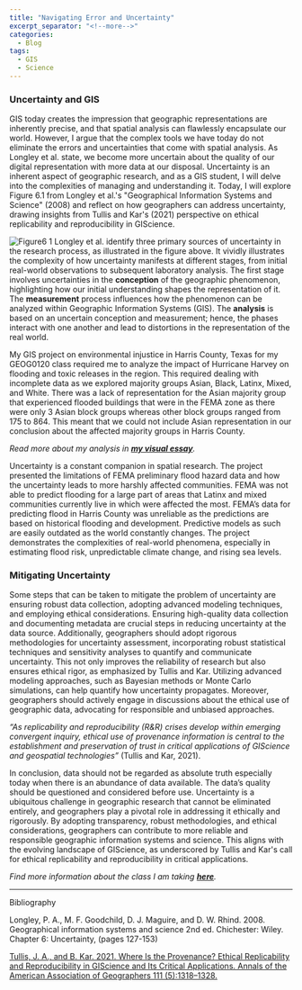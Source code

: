 ```yaml
---
title: "Navigating Error and Uncertainty"
excerpt_separator: "<!--more-->"
categories:
  - Blog
tags:
  - GIS
  - Science
---
```

### Uncertainty and GIS

GIS today creates the impression that geographic representations are inherently precise, and that spatial analysis can flawlessly encapsulate our world. However, I argue that the complex tools we have today do not eliminate the errors and uncertainties that come with spatial analysis. As Longley et al. state, we become more uncertain about the quality of our digital representation with more data at our disposal. Uncertainty is an inherent aspect of geographic research, and as a GIS student, I will delve into the complexities of managing and understanding it. Today, I will explore Figure 6.1 from Longley et al.'s "Geographical Information Systems and Science" (2008) and reflect on how geographers can address uncertainty, drawing insights from Tullis and Kar's (2021) perspective on ethical replicability and reproducibility in GIScience.
 
![Figure6 1](https://github.com/katieheo/katieheo.github.io/assets/144823095/66d97913-df4c-4e19-ab77-a94890687e33)
Longley et al. identify three primary sources of uncertainty in the research process, as illustrated in the figure above. It vividly illustrates the complexity of how uncertainty manifests at different stages, from initial real-world observations to subsequent laboratory analysis. The first stage involves uncertainties in the **conception** of the geographic phenomenon, highlighting how our initial understanding shapes the representation of it. The **measurement** process influences how the phenomenon can be analyzed within Geographic Information Systems (GIS). The **analysis** is based on an uncertain conception and measurement; hence, the phases interact with one another and lead to distortions in the representation of the real world.

My GIS project on environmental injustice in Harris County, Texas for my GEOG0120 class required me to analyze the impact of Hurricane Harvey on flooding and toxic releases in the region. This required dealing with incomplete data as we explored majority groups Asian, Black, Latinx, Mixed, and White. There was a lack of representation for the Asian majority group that experienced flooded buildings that were in the FEMA zone as there were only 3 Asian block groups whereas other block groups ranged from 175 to 864. This meant that we could not include Asian representation in our conclusion about the affected majority groups in Harris County. 

*Read more about my analysis in [**my visual essay**](/assets/files/TXProject_Heo.pdf).*

Uncertainty is a constant companion in spatial research. The project presented the limitations of FEMA preliminary flood hazard data and how the uncertainty leads to more harshly affected communities. FEMA was not able to predict flooding for a large part of areas that Latinx and mixed communities currently live in which were affected the most. FEMA’s data for predicting flood in Harris County was unreliable as the predictions are based on historical flooding and development. Predictive models as such are easily outdated as the world constantly changes. The project demonstrates the complexities of real-world phenomena, especially in estimating flood risk, unpredictable climate change, and rising sea levels. 

### Mitigating Uncertainty

Some steps that can be taken to mitigate the problem of uncertainty are ensuring robust data collection, adopting advanced modeling techniques, and employing ethical considerations. Ensuring high-quality data collection and documenting metadata are crucial steps in reducing uncertainty at the data source. Additionally, geographers should adopt rigorous methodologies for uncertainty assessment, incorporating robust statistical techniques and sensitivity analyses to quantify and communicate uncertainty. This not only improves the reliability of research but also ensures ethical rigor, as emphasized by Tullis and Kar. Utilizing advanced modeling approaches, such as Bayesian methods or Monte Carlo simulations, can help quantify how uncertainty propagates. Moreover, geographers should actively engage in discussions about the ethical use of geographic data, advocating for responsible and unbiased approaches.

*“As replicability and reproducibility (R&R) crises develop within emerging convergent inquiry, ethical use of provenance information is central to the establishment and preservation of trust in critical applications of GIScience and geospatial technologies”* (Tullis and Kar, 2021).

In conclusion, data should not be regarded as absolute truth especially today when there is an abundance of data available. The data’s quality should be questioned and considered before use. Uncertainty is a ubiquitous challenge in geographic research that cannot be eliminated entirely, and geographers play a pivotal role in addressing it ethically and rigorously. By adopting transparency, robust methodologies, and ethical considerations, geographers can contribute to more reliable and responsible geographic information systems and science. This aligns with the evolving landscape of GIScience, as underscored by Tullis and Kar's call for ethical replicability and reproducibility in critical applications.

*Find more information about the class I am taking [**here**](https://opengisci.github.io).*

--------
Bibliography

Longley, P. A., M. F. Goodchild, D. J. Maguire, and D. W. Rhind. 2008. Geographical information systems and science 2nd ed. Chichester: Wiley.
Chapter 6: Uncertainty, (pages 127-153)

[Tullis, J. A., and B. Kar. 2021. Where Is the Provenance? Ethical Replicability and Reproducibility in GIScience and Its Critical Applications. Annals of the American Association of Geographers 111 (5):1318–1328.]( https://www.tandfonline.com/doi/full/10.1080/24694452.2020.1806029)

